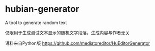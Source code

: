 # hubian-generator
A tool to generate random text

仅限用于生成测试文本显示的随机文字段落，生成内容与作者无关

语料来自Python版 https://github.com/mediatoreditor/HuEditorGenerator

